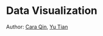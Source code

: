 # Data Visualization
Author: [Cara Qin](http://www.linkedin.com/in/caraqin/), [Yu Tian](http://www.linkedin.com/in/yutian1)



